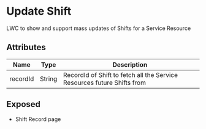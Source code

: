 # Update Shift

LWC to show and support mass updates of Shifts for a Service Resource

## Attributes

| Name     | Type   | Description                                                             |
| -------- | ------ | ----------------------------------------------------------------------- |
| recordId | String | RecordId of Shift to fetch all the Service Resources future Shifts from |

## Exposed

-   Shift Record page
